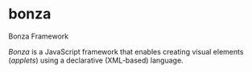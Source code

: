 # bonza
Bonza Framework

*Bonza* is a JavaScript framework that enables creating visual elements (_applets_) using a declarative (XML-based) language.
